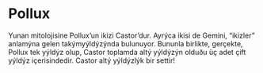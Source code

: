 # Pollux

Yunan mitolojisine Pollux’un ikizi Castor’dur. Ayrýca ikisi de Gemini, “ikizler”
anlamýna gelen takýmyýldýzýnda bulunuyor. Bununla birlikte, gerçekte, Pollux tek
yýldýz olup, Castor toplamda altý yýldýzýn olduðu üç adet çift yýldýz
içerisindedir. Castor altý yýldýzlýk bir settir!
